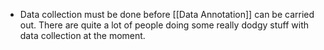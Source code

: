 - Data collection must be done before [[Data Annotation]] can be carried out. There are quite a lot of people doing some really dodgy stuff with data collection at the moment.